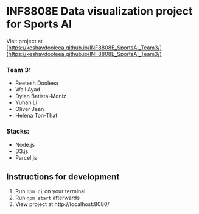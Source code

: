 # INF8808E Data visualization project for Sports AI

Visit project at [https://keshavdooleea.github.io/INF8808E_SportsAI_Team3/](https://keshavdooleea.github.io/INF8808E_SportsAI_Team3/)

### Team 3:

- Reetesh Dooleea
- Wail Ayad
- Dylan Batista-Moniz
- Yuhan Li
- Oliver Jean
- Helena Ton-That

### Stacks:

- Node.js
- D3.js
- Parcel.js

## Instructions for development

1. Run `npm ci` on your terminal
2. Run `npm start` afterwards
3. View project at http://localhost:8080/
